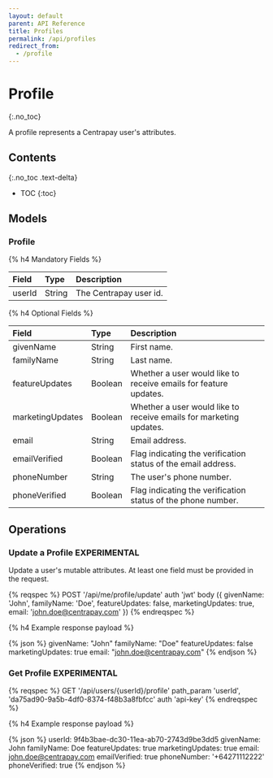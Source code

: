```yaml
---
layout: default
parent: API Reference
title: Profiles
permalink: /api/profiles
redirect_from:
  - /profile
---
```


# Profile
{:.no_toc}

A profile represents a Centrapay user's attributes.

## Contents
{:.no_toc .text-delta}

* TOC
{:toc}


## Models

### Profile

{% h4 Mandatory Fields %}

| Field  |  Type  |      Description       |
| :----- | :----- | :--------------------- |
| userId | String | The Centrapay user id. |

{% h4 Optional Fields %}

| Field            | Type    | Description                                                        |
| :--------------- | :------ | :---------------------------------------------------------------   |
| givenName        | String  | First name.                                                        |
| familyName       | String  | Last name.                                                         |
| featureUpdates   | Boolean | Whether a user would like to receive emails for feature updates.   |
| marketingUpdates | Boolean | Whether a user would like to receive emails for marketing updates. |
| email            | String  | Email address.                                                     |
| emailVerified | Boolean | Flag indicating the verification status of the email address. |
| phoneNumber   | String  | The user's phone number.                                      |
| phoneVerified | Boolean | Flag indicating the verification status of the phone number.  |


## Operations

### Update a Profile **EXPERIMENTAL**

Update a user's mutable attributes. At least one field must be provided in the
request.


{% reqspec %}
  POST '/api/me/profile/update'
  auth 'jwt'
  body ({
    givenName: 'John',
    familyName: 'Doe',
    featureUpdates: false,
    marketingUpdates: true,
    email: 'john.doe@centrapay.com'
  })
{% endreqspec %}


{% h4 Example response payload %}

{% json %}
  givenName: "John"
  familyName: "Doe"
  featureUpdates: false
  marketingUpdates: true
  email: "john.doe@centrapay.com"
{% endjson %}

### Get Profile **EXPERIMENTAL**

{% reqspec %}
  GET '/api/users/{userId}/profile'
  path_param 'userId', 'da75ad90-9a5b-4df0-8374-f48b3a8fbfcc'
  auth 'api-key'
{% endreqspec %}

{% h4 Example response payload %}

{% json %}
userId: 9f4b3bae-dc30-11ea-ab70-2743d9be3dd5
givenName: John
familyName: Doe
featureUpdates: true
marketingUpdates: true
email: john.doe@centrapay.com
emailVerified: true
phoneNumber: '+64271112222'
phoneVerified: true
{% endjson %}
